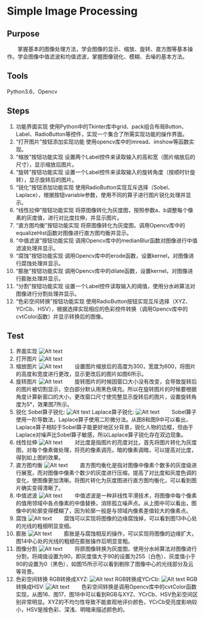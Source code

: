 # Simple Image Processing
## Purpose
　　掌握基本的图像处理方法，学会图像的显示、缩放、旋转、直方图等基本操作。学会图像中值滤波和均值滤波，掌握图像锐化、模糊、去噪的基本方法。

## Tools
Python3.6、Opencv

## Steps
1. 功能界面实现
	使用Python中的Tkinter库中grid、pack组合布局Button、Label、RadioButton等控件，实现一个集合了所需实现功能的操作界面。
2. “打开图片”按钮添加实现功能
	使用opencv库中的imread、imshow等函数实现。
3. “缩放”按钮功能实现
	设置两个Label控件来读取输入的高和宽（图片缩放后的尺寸），显示缩放后图片。
4. “旋转”按钮功能实现
	设置一个Label控件来读取输入的旋转角度（按顺时针旋转），显示旋转后的图片。
5. “锐化”按钮添加功能实现
	使用RadioButton实现互斥选择（Sobel、Laplace），根据按钮variable参数，使用不同的算子进行图片锐化处理并显示。
6. “线性拉伸”按钮功能实现
	将原图像转化为灰度图，按照参数a、b调整每个像素的灰度值，进行对比度拉伸，并显示图片。
7. “直方图均衡”按钮功能实现
	将原图像转化为灰度图，调用Opencv库中的equalizeHist函数对图像进行直方图均衡并显示。
8. “中值滤波”按钮功能实现
	调用Opencv库中的medianBlur函数对图像进行中值滤波处理并显示。
9. “腐蚀”按钮功能实现
	调用Opencv库中的erode函数，设置kernel，对图像进行腐蚀处理并显示。
10. “膨胀”按钮功能实现
	调用Opencv库中的dilate函数，设置kernel，对图像进行膨胀处理并显示。
11. “分割”按钮功能实现
	设置一个Label控件读取输入的阈值，使用分水岭算法对图像进行分割处理并显示。
12. “色彩空间转换”按钮功能实现
	使用RadioButton按钮实现互斥选择（XYZ、YCrCb、HSV），根据选择实现相应的色彩控件转换（调用Opencv库中的cvtColor函数）并显示转换后的图像。

## Test
1. 界面实现
![Alt text](./graph/1.png)
2. 打开图片
![Alt text](./graph/2.png)
3. 缩放图片
![Alt text](./graph/3.png)
　　设置图片缩放后的高度为300，宽度为600，将图片的高度和宽度进行更改，显示更改后的图片如图6所示。
4. 旋转图片
![Alt text](./graph/4.png)
　　旋转图片的时候因窗口大小没有改变，会导致旋转后的图片被切割显示，空白部分默认用黑色填充。所以在旋转图片的时候要根据角度计算新窗口的大小，更改窗口尺寸使完整显示旋转后的图片，设置旋转角度为5°，效果图7所示。
5. 锐化
Sobel算子锐化:
![Alt text](./graph/5.png)
Laplace算子锐化:
![Alt text](./graph/6.png)
　　Sobel算子使用一阶导数法，Laplace算子使用二阶微分法。从图8和图9中可以看出，Laplace算子相较于Sobel算子能更好地区分背景，锐化人物的边框，但由于Laplace对噪声比Sobel算子敏感，所以Laplace算子锐化存在双边现象。
6. 线性拉伸
![Alt text](./graph/7.png)
　　对比度是指图片的亮度对比，首先将图片转化为灰度图，对每个像素做处理，将亮的像素调亮，暗的像素调暗，可以提高对比度，得到如上图的效果。
7. 直方图均衡
![Alt text](./graph/8.png)
　　直方图均衡化是指对图像中像素个数多的灰度级进行展宽，而对图像中像素个数少的灰度进行压缩，提高了对比度和灰度色调的变化，使图像更加清晰。将图片转化为灰度图进行直方图均衡化，可以看到图片确实变得清晰了。
8. 中值滤波
![Alt text](./graph/9.png)
　　中值滤波是一种非线性平滑技术，将图像中每个像素的值用领域中各点像素的中值替换，消除孤立噪声点。从上图中可以看出，图像中的轮廓变得模糊了，因为轮廓一般是与领域内像素差值较大的像素点。
9. 腐蚀
![Alt text](./graph/10.png)
　　腐蚀可以实现将图像的边缘腐蚀掉，可以看到图13中心处的光线的粗细明显变细。
10. 膨胀
![Alt text](./graph/11.png)
　　膨胀是与腐蚀相反的操作，可以实现将图像的边缘扩大，图14中心处的光线的粗细在膨胀操作后明显变粗。
11. 图像分割
![Alt text](./graph/12.png)
　　将原图像转换为灰度图，使用分水岭算法对图像进行分割，将阈值设置为90，即灰度值大于90的设置为255（白色）、灰度值小于90的设置为0（黑色），如图15所示可以看到剔除了图像中心的光线部分及云等背景。
12. 色彩空间转换
 RGB转换成XYZ:
![Alt text](./graph/13.png)
RGB转换成YCrCb:
![Alt text](./graph/14.png) 
RGB转换成HSV:
![Alt text](./graph/15.png)
　　色彩空间转换是调用Opencv库中的cvtColor函数实现，从图16、图17、图18中可以看到RGB与XYZ、YCrCb、HSV色彩空间区别非常明显。XYZ的不均匀性导致不能直观地评价颜色，YCrCb受亮度影响较小，HSV是按色彩、深浅、明暗来描述颜色的。
